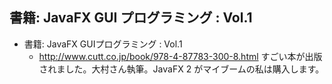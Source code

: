 ## 書籍: JavaFX GUI プログラミング : Vol.1

* 書籍: JavaFX GUIプログラミング : Vol.1
  * http://www.cutt.co.jp/book/978-4-87783-300-8.html
すごい本が出版されました。大村さん執筆。JavaFX 2 がマイブームの私は購入します。
